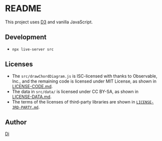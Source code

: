 # README

This project uses [D3](https://d3js.org/) and vanilla JavaScript.

## Development

- `npx live-server src`

## Licenses

- The `src/drawChordDiagram.js` is ISC-licensed with thanks to Observable, Inc., and the remaining code is licensed under MIT License, as shown in [LICENSE-CODE.md](./LICENSE-CODE.md).
- The data in `src/data/` is licensed under CC BY-SA, as shown in [LICENSE-DATA.md](./LICENSE-DATA.md).
- The terms of the licenses of third-party libraries are shown in [`LICENSE-3RD-PARTY.md`](./LICENSE-3RD-PARTY.md).

## Author

[Di](https://didoesdigital.com)
